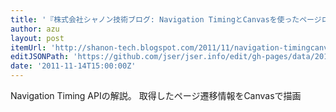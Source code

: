 ```yaml
---
title: '『株式会社シャノン技術ブログ: Navigation TimingとCanvasを使ったページロード時間の可視化』'
author: azu
layout: post
itemUrl: 'http://shanon-tech.blogspot.com/2011/11/navigation-timingcanvas.html'
editJSONPath: 'https://github.com/jser/jser.info/edit/gh-pages/data/2011/11/index.json'
date: '2011-11-14T15:00:00Z'
---
```

Navigation Timing APIの解説。
取得したページ遷移情報をCanvasで描画
